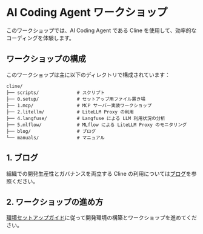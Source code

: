 # AI Coding Agent ワークショップ

このワークショップでは、AI Coding Agent である Cline を使用して、効率的なコーディングを体験します。

## ワークショップの構成

このワークショップは主に以下のディレクトリで構成されています：

```
cline/
├── scripts/              # スクリプト
├── 0.setup/              # セットアップ用ファイル置き場
├── 1.mcp/                # MCP サーバー実装ワークショップ
├── 2.litellm/            # LiteLLM Proxy の利用
├── 4.langfuse/           # Langfuse による LLM 利用状況の分析
├── 5.mlflow/             # MLflow による LiteLLM Proxy のモニタリング
├── blog/                 # ブログ
└── manuals/              # マニュアル
```

## 1. ブログ

組織での開発生産性とガバナンスを両立する Cline の利用については[ブログ](blog/README.md)を参照ください。

## 2. ワークショップの進め方

[環境セットアップガイド](manuals/README.md)に従って開発環境の構築とワークショップを進めてください。